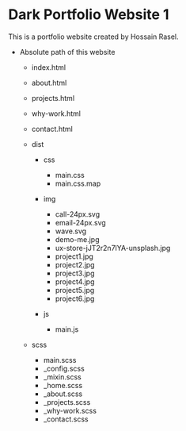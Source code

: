# Dark Portfolio Website 1

This is a portfolio website created by Hossain Rasel.

* Absolute path of this website
  * index.html
  * about.html
  * projects.html
  * why-work.html
  * contact.html

  * dist
    * css
      * main.css
      * main.css.map
      
    * img
      * call-24px.svg
      * email-24px.svg
      * wave.svg
      * demo-me.jpg
      * ux-store-jJT2r2n7lYA-unsplash.jpg
      * project1.jpg
      * project2.jpg
      * project3.jpg
      * project4.jpg
      * project5.jpg
      * project6.jpg

    * js
      * main.js

  * scss
    * main.scss
    * _config.scss
    * _mixin.scss
    * _home.scss
    * _about.scss
    * _projects.scss
    * _why-work.scss
    * _contact.scss
